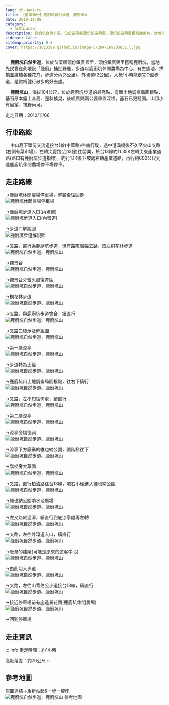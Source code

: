 ```yaml
---
lang: zh-Hant-tw
title: 【苗栗頭份】鹿廚坑自然步道、鹿廚坑山
date: 2010-11-08
category: 
  - 苗栗上山走走
description: 鹿廚坑自然步道，位於苗栗縣頭份鎮廣興里，頭份鎮廣興里舊稱鹿廚坑，當地先民曾在此地設「鹿廚」捕捉野鹿，步道以鹿廚坑休閒農場為中心，有生態池、拱橋並廣植各種花卉，步道分內(3公里)、外環道(2公里)，大概1小時能走完O型步道，是賞桐健行散步的好去處。 鹿廚坑山，海拔104公尺，位於鹿廚坑步道的最高點，有顆土地調查局圖根點，基石原本露土甚高、歪斜搖晃，後經廣興兩公婆重置深埋，基石已更穩固。山頂小有展望、視野尚可。
sidebar: false
sitemap.priority: 0.8
cover: https://1013399.github.io/image-5/284/169205831_l.jpg
---
```


    **鹿廚坑自然步道**，位於苗栗縣頭份鎮廣興里，頭份鎮廣興里舊稱鹿廚坑，當地先民曾在此地設「鹿廚」捕捉野鹿，步道以鹿廚坑休閒農場為中心，有生態池、拱橋並廣植各種花卉，步道分內(3公里)、外環道(2公里)，大概1小時能走完O型步道，是賞桐健行散步的好去處。  

    **鹿廚坑山**，海拔104公尺，位於鹿廚坑步道的最高點，有顆土地調查局圖根點，基石原本露土甚高、歪斜搖晃，後經廣興兩公婆重置深埋，基石已更穩固。山頂小有展望、視野尚可。

<!-- more -->

走走日期：2010/11/06

## 行車路線
    中山高下頭份交流道接台1線(中華路)往南行駛，過中港溪橋後不久至尖山叉路(右側有菜市場)，左轉尖豐路(台13線)往苗栗，於台13線約11.35K左轉尖東產業道路(路口有鹿廚坑步道指標)，約行1.1K後下坡處右轉產業道路，再行約600公尺到達鹿廚坑休閒農場停車場停車。

## 走走路線
→鹿廚坑休閒農場停車場，整裝後往回走  
![鹿廚坑休閒農場停車場](https://1013399.github.io/image-5/284/169205766_l.jpg)

→鹿廚坑步道入口(內環道)  
![鹿廚坑步道入口(內環道)](https://1013399.github.io/image-5/284/169205769_l.jpg)

→步道口解說圖  
![鹿廚坑步道解說圖](https://1013399.github.io/image-5/284/169205771_l.jpg)

→叉路，直行為鹿廚坑步道，但有路障阻擋去路，取左桐花林步道  
![鹿廚坑自然步道、鹿廚坑山](https://1013399.github.io/image-5/284/169205773_l.jpg)

→觀景台  
![鹿廚坑自然步道、鹿廚坑山](https://1013399.github.io/image-5/284/169205776_l.jpg)

→觀景台旁螢火蟲復育區  
![鹿廚坑自然步道、鹿廚坑山](https://1013399.github.io/image-5/284/169205778_l.jpg)

→桐花林步道  
![鹿廚坑自然步道、鹿廚坑山](https://1013399.github.io/image-5/284/169205780_l.jpg)

→叉路，與鹿廚坑步道會合，續直行  
![鹿廚坑自然步道、鹿廚坑山](https://1013399.github.io/image-5/284/169205781_l.jpg)

→叉路口標示及解說圖  
![鹿廚坑自然步道、鹿廚坑山](https://1013399.github.io/image-5/284/169205783_l.jpg)

→第一座涼亭  
![鹿廚坑自然步道、鹿廚坑山](https://1013399.github.io/image-5/284/169205784_l.jpg)

→步道轉為土徑  
![鹿廚坑自然步道、鹿廚坑山](https://1013399.github.io/image-5/284/169205786_l.jpg)

→鹿廚坑山土地調查局圖根點，往右下續行  
![鹿廚坑自然步道、鹿廚坑山](https://1013399.github.io/image-5/284/169205792_l.jpg)

→叉路，左不知往何處，續直行  
![鹿廚坑自然步道、鹿廚坑山](https://1013399.github.io/image-5/284/169205793_l.jpg)

→第二座涼亭  
![鹿廚坑自然步道、鹿廚坑山](https://1013399.github.io/image-5/284/169205795_l.jpg)

→涼亭旁福德祠  
![鹿廚坑自然步道、鹿廚坑山](https://1013399.github.io/image-5/284/169205797_l.jpg)

→涼亭下方廢棄的維也納公園，循階梯往下  
![鹿廚坑自然步道、鹿廚坑山](https://1013399.github.io/image-5/284/169205799_l.jpg)

→階梯旁大草園  
![鹿廚坑自然步道、鹿廚坑山](https://1013399.github.io/image-5/284/169205800_l.jpg)

→叉路，直行柏油路往台13線，取右小徑進入維也納公園  
![鹿廚坑自然步道、鹿廚坑山](https://1013399.github.io/image-5/284/169205805_l.jpg)

→維也納公園噴水池廣場  
![鹿廚坑自然步道、鹿廚坑山](https://1013399.github.io/image-5/284/169205808_l.jpg)

→左叉路較泥濘，續直行到底涼亭處再左轉  
![鹿廚坑自然步道、鹿廚坑山](https://1013399.github.io/image-5/284/169205812_l.jpg)

→叉路，左往外環道入口，續直行  
![鹿廚坑自然步道、鹿廚坑山](https://1013399.github.io/image-5/284/169205815_l.jpg)

→廢棄的建築(可能是原來的遊客中心)  
![鹿廚坑自然步道、鹿廚坑山](https://1013399.github.io/image-5/284/169205820_l.jpg)

→由此切入步道  
![鹿廚坑自然步道、鹿廚坑山](https://1013399.github.io/image-5/284/169205823_l.jpg)

→叉路，左往山背伯公步道接台13線，續直行  
![鹿廚坑自然步道、鹿廚坑山](https://1013399.github.io/image-5/284/169205828_l.jpg)

→接近停車場前有座造景花園(鹿廚坑休閒農場)  
![鹿廚坑自然步道、鹿廚坑山](https://1013399.github.io/image-5/284/169205831_l.jpg)

→回到停車場

## 走走資訊
::: info
走走時間：約1小時

高低落差：約70公尺
:::

## 參考地圖
原圖連結→[重新站起&一步一腳印](http://blog.xuite.net/yang5757/blog/33480149)  
![鹿廚坑自然步道、鹿廚坑山 參考地圖](https://1013399.github.io/image-5/284/169206100_l.jpg)